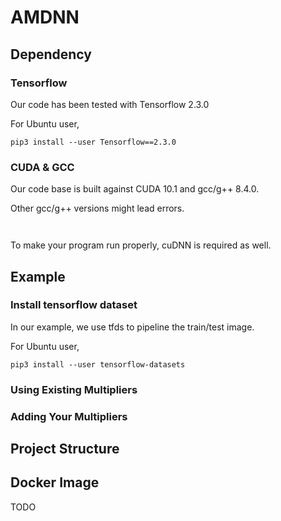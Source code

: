# AMDNN

## Dependency

### Tensorflow

Our code has been tested with Tensorflow 2.3.0

For Ubuntu user,

``
pip3 install --user Tensorflow==2.3.0
``

### CUDA & GCC

Our code base is built against CUDA 10.1 and gcc/g++ 8.4.0.

Other gcc/g++ versions might lead errors.

``
``

To make your program run properly, cuDNN is required as well.
## Example

### Install tensorflow dataset

In our example, we use tfds to pipeline the train/test image.

For Ubuntu user,

``
pip3 install --user tensorflow-datasets
``

### Using Existing Multipliers

### Adding Your Multipliers

## Project Structure

## Docker Image

TODO


